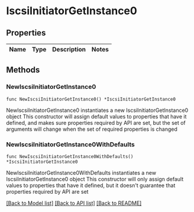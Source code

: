 # IscsiInitiatorGetInstance0

## Properties

Name | Type | Description | Notes
------------ | ------------- | ------------- | -------------

## Methods

### NewIscsiInitiatorGetInstance0

`func NewIscsiInitiatorGetInstance0() *IscsiInitiatorGetInstance0`

NewIscsiInitiatorGetInstance0 instantiates a new IscsiInitiatorGetInstance0 object
This constructor will assign default values to properties that have it defined,
and makes sure properties required by API are set, but the set of arguments
will change when the set of required properties is changed

### NewIscsiInitiatorGetInstance0WithDefaults

`func NewIscsiInitiatorGetInstance0WithDefaults() *IscsiInitiatorGetInstance0`

NewIscsiInitiatorGetInstance0WithDefaults instantiates a new IscsiInitiatorGetInstance0 object
This constructor will only assign default values to properties that have it defined,
but it doesn't guarantee that properties required by API are set


[[Back to Model list]](../README.md#documentation-for-models) [[Back to API list]](../README.md#documentation-for-api-endpoints) [[Back to README]](../README.md)


